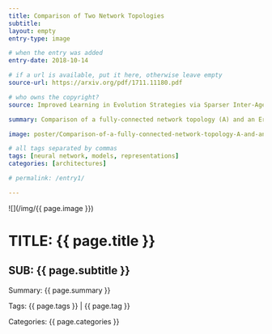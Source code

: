 ```yaml
---
title: Comparison of Two Network Topologies
subtitle:
layout: empty
entry-type: image

# when the entry was added
entry-date: 2018-10-14

# if a url is available, put it here, otherwise leave empty
source-url: https://arxiv.org/pdf/1711.11180.pdf

# who owns the copyright?
source: Improved Learning in Evolution Strategies via Sparser Inter-Agent Network Topologies, arXiv, 30 Nov 2017

summary: Comparison of a fully-connected network topology (A) and an Erdos-Renyi graph (B) of average degree 0.4, both with 40 nodes.

image: poster/Comparison-of-a-fully-connected-network-topology-A-and-an-Erdos-Renyi-graph.jpg

# all tags separated by commas
tags: [neural network, models, representations]
categories: [architectures]

# permalink: /entry1/

---
```


![](/img/{{ page.image }})

# TITLE: {{ page.title }}

## SUB: {{ page.subtitle }}

<p>Summary: {{ page.summary }}</p>

<p>Tags: {{ page.tags }} | {{ page.tag }}</p>

<p>Categories: {{ page.categories }}</p>
